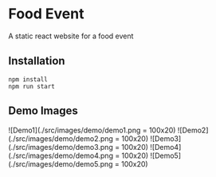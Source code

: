 # Food Event
A static react website for a food event

## Installation
```
npm install
npm run start
```
## Demo Images
![Demo1](./src/images/demo/demo1.png = 100x20) 
![Demo2](./src/images/demo/demo2.png = 100x20) 
![Demo3](./src/images/demo/demo3.png = 100x20) 
![Demo4](./src/images/demo/demo4.png = 100x20) 
![Demo5](./src/images/demo/demo5.png = 100x20) 

